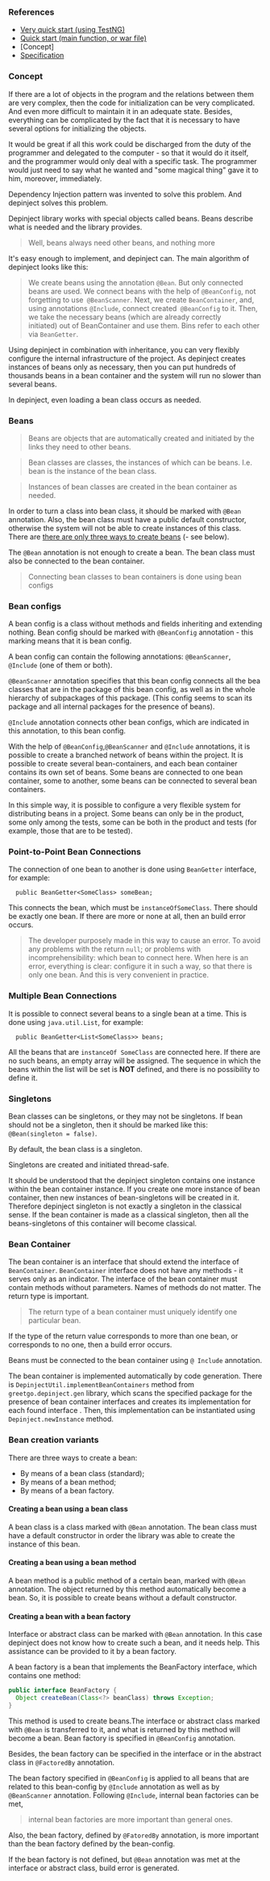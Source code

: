 ### References

 - [Very quick start (using TestNG)](fast_start.md)
 - [Quick start (main function, or war file)](quick_start.md)
 - [Concept]
 - [Specification](spec.md)

### Concept

If there are a lot of objects in the program and the relations between them are very complex, then the code for initialization can be very complicated. And even more difficult to maintain it in an adequate state. Besides, everything can be complicated by the fact that it is necessary to have several options for initializing the objects.

It would be great if all this work could be discharged from the duty of the programmer and delegated to the computer - so that it would do it itself, and the programmer would only deal with a specific task. The programmer would just need to say what he wanted and "some magical thing" gave it to him, moreover, immediately.

Dependency Injection pattern was invented to solve this problem.
And depinject solves this problem.

Depinject library works with special objects called beans. Beans describe what is needed and the library provides.

> Well, beans always need other beans, and nothing more

It's easy enough to implement, and depinject can. The main algorithm of depinject looks like this:

> We create beans using the annotation `@Bean`. But only connected beans are used. We connect beans with the help of 
  `@BeanConfig`, not forgetting to use` @BeanScanner`. Next, we create `BeanContainer`, and, using
  annotations `@Include`, connect created` @BeanConfig` to it. Then, we take the necessary beans  (which are already correctly   
  initiated) out of BeanContainer and use them.
  Bins refer to each other via `BeanGetter`.

Using depinject in combination with inheritance, you can very flexibly configure the internal infrastructure of the project. As
depinject creates instances of beans only as necessary, then you can put hundreds of thousands beans in a bean container and
the system will run no slower than several beans.

In depinject, even loading a bean class occurs as needed.

### Beans

> Beans are objects that are automatically created and initiated by the links they need to other beans.

> Bean classes are classes, the instances of which can be beans. I.e. bean is the instance of the bean class.

> Instances of bean classes are created in the bean container as needed.

In order to turn a class into bean class, it should be marked with `@Bean` annotation. Also, the bean class must have a public
default constructor, otherwise the system will not be able to create instances of this class. There are [there are only three ways to create beans](#bean-creation-variants) (- see below).

The `@Bean` annotation is not enough to create a bean. The bean class must also be connected to the bean container.

> Connecting bean classes to bean containers is done using bean configs

### Bean configs

A bean config is a class without methods and fields inheriting and extending nothing. Bean config should be marked with
`@BeanConfig` annotation - this marking means that it is bean config.

A bean config can contain the following annotations: `@BeanScanner`,` @Include` (one of them or both).

`@BeanScanner` annotation specifies that this bean config connects all the bea classes that are in the package of this bean config, as well as in the whole hierarchy of subpackages of this package. (This config seems to scan its package and all internal packages for the presence of beans).

`@Include` annotation connects other bean configs, which are indicated in this annotation, to this bean config.

With the help of `@BeanConfig`,`@BeanScanner` and `@Include` annotations, it is possible to create a branched network of beans within the project. It is possible to create several bean-containers, and each bean container contains its own set of beans. Some beans are connected to one bean container, some to another, some beans can be connected to several bean containers.

In this simple way, it is possible to configure a very flexible system for distributing beans in a project.
Some beans can only be in the product, some only among the tests, some can be both in the product and tests (for example, those that are to be tested).

### Point-to-Point Bean Connections

The connection of one bean to another is done using `BeanGetter` interface, for example:

```
  public BeanGetter<SomeClass> someBean;
```

This connects the bean, which must be `instanceOfSomeClass`. There should be exactly one bean. If there are more or none at all, then an build error occurs.

> The developer purposely made in this way to cause an error. To avoid any problems with the return `null`; or problems with    
  incomprehensibility: which bean to connect here. When here is an error, everything is clear: configure it in such a way,
   so that there is only one bean. And this is very convenient in practice.

### Multiple Bean Connections

It is possible to connect several beans to a single bean at a time. This is done using `java.util.List`, for example:

```
  public BeanGetter<List<SomeClass>> beans;
```

All the beans that are `instanceOf SomeClass` are connected here. If there are no such beans, an empty array will be assigned.
The sequence in which the beans within the list will be set is **NOT** defined, and there is no possibility to define it.

### Singletons

Bean classes can be singletons, or they may not be singletons. If bean should not be a singleton, then it should be marked like this: `@Bean(singleton = false)`.

By default, the bean class is a singleton.

Singletons are created and initiated thread-safe.

It should be understood that the depinject singleton contains one instance within the bean container instance. If you create one more instance of bean container, then new instances of bean-singletons will be created in it. Therefore depinject
singleton is not exactly a singleton in the classical sense. If the bean container is made as a classical singleton, then all
the beans-singletons of this container will become classical.

### Bean Container

The bean container is an interface that should extend the interface of `BeanContainer`. `BeanContainer` interface does not have any methods - it serves only as an indicator. The interface of the bean container must contain methods without parameters. Names of methods do not matter. The return type is important.

> The return type of a bean container must uniquely identify one particular bean.

If the type of the return value corresponds to more than one bean, or corresponds to no one, then a build error occurs.

Beans must be connected to the bean container using `@ Include` annotation.

The bean container is implemented automatically by code generation. There is `DepinjectUtil.implementBeanContainers` method
from `greetgo.depinject.gen` library, which scans the specified package for the presence of bean container interfaces
and creates its implementation for each found interface . Then, this implementation can be instantiated using  `Depinject.newInstance` method.

### Bean creation variants

There are three ways to create a bean:

  - By means of a bean class (standard);
  - By means of a bean method;
  - By means of a bean factory.

#### Creating a bean using a bean class

A bean class is a class marked with `@Bean` annotation. The bean class must have a default constructor in order
the library was able to create the instance of this bean.

#### Creating a bean using a bean method

A bean method is a public method of a certain bean, marked with `@Bean` annotation. The object returned by this method
automatically become a bean. So, it is possible to create beans without a default constructor.

#### Creating a bean with a bean factory

Interface or abstract class can be marked with `@Bean` annotation. In this case depinject does not know how to create
such a bean, and it needs help. This assistance can be provided to it by a bean factory.

A bean factory is a bean that implements the BeanFactory interface, which contains one method:

```java
public interface BeanFactory {
  Object createBean(Class<?> beanClass) throws Exception;
}
```

This method is used to create beans.The interface or abstract class marked with `@Bean` is transferred to it, and what is
returned by this method will become a bean. Bean factory is specified in `@BeanConfig` annotation.

Besides, the bean factory can be specified in the interface or in the abstract class in `@FactoredBy` annotation.

The bean factory specified in `@BeanConfig` is applied to all beans that are related to this bean-config by `@Include` annotation as well as by` @BeanScanner` annotation. Following `@Include`, internal bean factories can be met,

> internal bean factories are more important than general ones.

Also, the bean factory, defined by `@FatoredBy` annotation, is more important than the bean factory defined by the bean-config.

If the bean factory is not defined, but `@Bean` annotation was met at the interface or abstract class, build error is generated.
